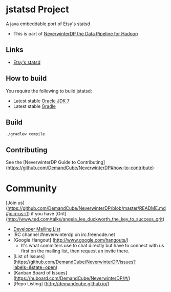 # jstatsd Project

A java embeddable port of Etsy's statsd

- This is part of [NeverwinterDP the Data Pipeline for Hadoop](https://github.com/DemandCube/NeverwinterDP)


## Links

* [Etsy's statsd](https://github.com/etsy/statsd/)

## How to build

You require the following to build jstatsd:

* Latest stable [Oracle JDK 7](http://www.oracle.com/technetwork/java/)
* Latest stable [Gradle](http://www.gradle.org/)


## Build
`./gradlew compile`

## Contributing

See the [NeverwinterDP Guide to Contributing] (https://github.com/DemandCube/NeverwinterDP#how-to-contribute)

Community
======
  [Join us] (https://github.com/DemandCube/NeverwinterDP/blob/master/README.md#join-us-if) if you have [Grit] (http://www.ted.com/talks/angela_lee_duckworth_the_key_to_success_grit)

- [Developer Mailing List](https://groups.google.com/forum/#!forum/neverwinterdp)
- IRC channel #neverwinterdp on irc.freenode.net
- [Google Hangout] (http://www.google.com/hangouts/)
  - It's what commiters use to chat directly but have to connect with us first on the mailing list, then request an invite there.
- [List of Issues] (https://github.com/DemandCube/NeverwinterDP/issues?labels=&state=open)
- [Kanban Board of Issues] (https://huboard.com/DemandCube/NeverwinterDP/#/)
- [Repo Listing] (http://demandcube.github.io/)